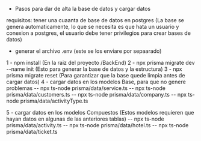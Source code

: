 
- Pasos para dar de alta la base de datos y cargar datos 

requisitos:
tener una cuaanta de base de datos en postgres (La base se genera automaticamente, lo que se necesita es que hata un usuario y conexion a postgres, el usuario debe tener privilegios para crear bases de datos)
- generar el archivo .env (este se los enviare por sepaarado)

1 - npm install (En la raiz del proyecto /BackEnd)
2 - npx prisma migrate dev --name init  (Esto para generar la base de datos y la estructura)
3 - npx prisma migrate reset (Para garantizar que la base quede limpia antes de cargar datos)
4 - cargar datos en los modelos Base, para que no genere problemas
   -- npx ts-node prisma/data/service.ts
   -- npx ts-node prisma/data/customers.ts
   -- npx ts-node prisma/data/company.ts
   -- npx ts-node prisma/data/activityType.ts

5 - cargar datos en los modelos Compuestos (Estos modelos requieren que hayan datos en algunas de las anteriores tablas)
   -- npx ts-node prisma/data/activity.ts
   -- npx ts-node prisma/data/hotel.ts
   -- npx ts-node prisma/data/ticket.ts



